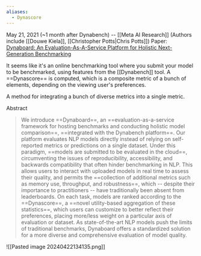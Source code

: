 ```yaml
---
aliases:
  - Dynascore
---
```


May 21, 2021 (~1 month after Dynabench) -- [[Meta AI Research]] (Authors include [[Douwe Kiela]], [[Christopher Potts|Chris Potts]])
Paper: [Dynaboard: An Evaluation-As-A-Service Platform for Holistic Next-Generation Benchmarking](https://arxiv.org/abs/2106.06052)

It seems like it's an online benchmarking tool where you submit your model to be benchmarked, using features from the [[Dynabench]] tool.
A ==Dynascore== is computed, which is a composite metric of a bunch of elements, depending on the viewing user's preferences.

A method for integrating a bunch of diverse metrics into a single metric.


Abstract
> We introduce ==Dynaboard==, an ==evaluation-as-a-service framework for hosting benchmarks and conducting holistic model comparison==, ==integrated with the Dynabench platform==. Our platform evaluates NLP models directly instead of relying on self-reported metrics or predictions on a single dataset. Under this paradigm, ==models are submitted to be evaluated in the cloud==, circumventing the issues of reproducibility, accessibility, and backwards compatibility that often hinder benchmarking in NLP. This allows users to interact with uploaded models in real time to assess their quality, and permits the ==collection of additional metrics such as memory use, throughput, and robustness==, which -- despite their importance to practitioners -- have traditionally been absent from leaderboards. On each task, models are ranked according to the ==Dynascore==, a ==novel utility-based aggregation of these statistics==, which users can customize to better reflect their preferences, placing more/less weight on a particular axis of evaluation or dataset. As state-of-the-art NLP models push the limits of traditional benchmarks, Dynaboard offers a standardized solution for a more diverse and comprehensive evaluation of model quality.

![[Pasted image 20240422134135.png]]